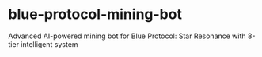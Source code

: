 # blue-protocol-mining-bot
Advanced AI-powered mining bot for Blue Protocol: Star Resonance with 8-tier intelligent system
